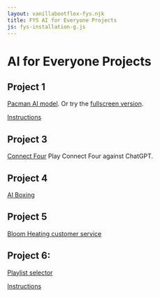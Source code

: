 ```yaml
---
layout: vanillabootflex-fys.njk
title: FYS AI for Everyone Projects
js: fys-installation-g.js
---
```


# AI for Everyone Projects

## Project 1

[Pacman AI model](https://editor.p5js.org/ryanpdwyer/sketches/Q2VZU2k_1). Or try the [fullscreen version](https://editor.p5js.org/ryanpdwyer/sketches/Q2VZU2k_1).

[Instructions](https://mountunion-my.sharepoint.com/:w:/g/personal/blakesr2024_mountunion_edu/EWsz7ysardJHv3MhSUnuPtgB827ig7ADqExliaFBD9zIjA?e=BeVpqu)

## Project 3

[Connect Four](https://crimson-grizzled-father.glitch.me/) Play Connect Four against ChatGPT.

## Project 4

[AI Boxing](https://sprightly-kleicha-7a163c.netlify.app/)

## Project 5

[Bloom Heating customer service](https://lackadaisical-bejewled-pocket.glitch.me/)

## Project 6: 

[Playlist selector](https://mountunion-my.sharepoint.com/:w:/g/personal/rainielv2024_mountunion_edu/EawoODkyTDtOqGFifFxjHGQBMHMf12UZljsxRfG3RhuvVw?e=RNlovC) 

[Instructions](https://mountunion-my.sharepoint.com/:w:/g/personal/rainielv2024_mountunion_edu/EawoODkyTDtOqGFifFxjHGQBMHMf12UZljsxRfG3RhuvVw?e=RNlovC)

